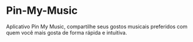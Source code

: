 Pin-My-Music
============

Aplicativo Pin My Music, compartilhe seus gostos musicais preferidos com quem você mais gosta de forma rápida e intuitiva.
